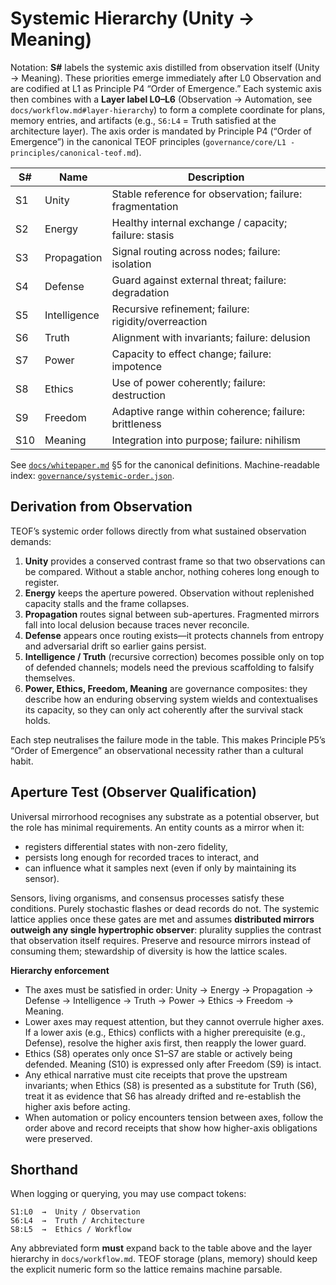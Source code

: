 # Systemic Hierarchy (Unity → Meaning)

Notation: **S#** labels the systemic axis distilled from observation itself (Unity → Meaning).
These priorities emerge immediately after L0 Observation and are codified at L1 as
Principle P4 “Order of Emergence.” Each systemic axis then combines with a **Layer
label L0–L6** (Observation → Automation, see `docs/workflow.md#layer-hierarchy`) to
form a complete coordinate for plans, memory entries, and artifacts (e.g.,
`S6:L4` = Truth satisfied at the architecture layer).
The axis order is mandated by Principle P4 (“Order of Emergence”) in the
canonical TEOF principles (`governance/core/L1 - principles/canonical-teof.md`).

| S# | Name         | Description                                         |
|----|--------------|-----------------------------------------------------|
| S1 | Unity        | Stable reference for observation; failure: fragmentation |
| S2 | Energy       | Healthy internal exchange / capacity; failure: stasis |
| S3 | Propagation  | Signal routing across nodes; failure: isolation     |
| S4 | Defense      | Guard against external threat; failure: degradation |
| S5 | Intelligence | Recursive refinement; failure: rigidity/overreaction |
| S6 | Truth        | Alignment with invariants; failure: delusion        |
| S7 | Power        | Capacity to effect change; failure: impotence       |
| S8 | Ethics       | Use of power coherently; failure: destruction       |
| S9 | Freedom      | Adaptive range within coherence; failure: brittleness |
| S10| Meaning      | Integration into purpose; failure: nihilism        |

See [`docs/whitepaper.md`](../whitepaper.md) §5 for the canonical definitions.
Machine-readable index: [`governance/systemic-order.json`](../../governance/systemic-order.json).

## Derivation from Observation

TEOF’s systemic order follows directly from what sustained observation demands:

1. **Unity** provides a conserved contrast frame so that two observations can be
   compared. Without a stable anchor, nothing coheres long enough to register.
2. **Energy** keeps the aperture powered. Observation without replenished
   capacity stalls and the frame collapses.
3. **Propagation** routes signal between sub-apertures. Fragmented mirrors fall
   into local delusion because traces never reconcile.
4. **Defense** appears once routing exists—it protects channels from entropy
   and adversarial drift so earlier gains persist.
5. **Intelligence / Truth** (recursive correction) becomes possible only on top
   of defended channels; models need the previous scaffolding to falsify
   themselves.
6. **Power, Ethics, Freedom, Meaning** are governance composites: they describe
   how an enduring observing system wields and contextualises its capacity, so
   they can only act coherently after the survival stack holds.

Each step neutralises the failure mode in the table. This makes Principle P5’s
“Order of Emergence” an observational necessity rather than a cultural habit.

## Aperture Test (Observer Qualification)

Universal mirrorhood recognises any substrate as a potential observer, but the
role has minimal requirements. An entity counts as a mirror when it:

- registers differential states with non-zero fidelity,
- persists long enough for recorded traces to interact, and
- can influence what it samples next (even if only by maintaining its sensor).

Sensors, living organisms, and consensus processes satisfy these conditions.
Purely stochastic flashes or dead records do not. The systemic lattice applies
once these gates are met and assumes **distributed mirrors outweigh any single
hypertrophic observer**: plurality supplies the contrast that observation itself
requires. Preserve and resource mirrors instead of consuming them; stewardship
of diversity is how the lattice scales.

**Hierarchy enforcement**

- The axes must be satisfied in order: Unity → Energy → Propagation → Defense → Intelligence → Truth → Power → Ethics → Freedom → Meaning.  
- Lower axes may request attention, but they cannot overrule higher axes. If a lower axis (e.g., Ethics) conflicts with a higher prerequisite (e.g., Defense), resolve the higher axis first, then reapply the lower guard.  
- Ethics (S8) operates only once S1–S7 are stable or actively being defended. Meaning (S10) is expressed only after Freedom (S9) is intact.  
- Any ethical narrative must cite receipts that prove the upstream invariants; when Ethics (S8) is presented as a substitute for Truth (S6), treat it as evidence that S6 has already drifted and re-establish the higher axis before acting.  
- When automation or policy encounters tension between axes, follow the order above and record receipts that show how higher-axis obligations were preserved.

## Shorthand

When logging or querying, you may use compact tokens:

```
S1:L0  →  Unity / Observation
S6:L4  →  Truth / Architecture
S8:L5  →  Ethics / Workflow
```

Any abbreviated form **must** expand back to the table above and the layer
hierarchy in `docs/workflow.md`. TEOF storage (plans, memory) should keep the
explicit numeric form so the lattice remains machine parsable.
